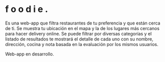 #  f o o d i e .

Es una web-app que filtra restaurantes de tu preferencia y que están cerca de ti. Se muestra tu ubicación en el mapa y la de los lugares más cercanos para hacer delivery online.
Se puede filtrar por diversas categorías y el listado de resultados te mostrará el detalle de cada uno con su nombre, dirección, cocina y nota basada en la evaluación por los mismos usuarios.

Web-app en desarrollo.